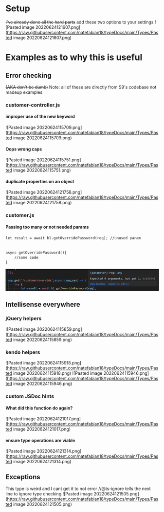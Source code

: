 # Setup 
~~I've already done all the hard parts~~
add these two options to your settings
![Pasted image 20220624121607.png](https://raw.githubusercontent.com/natefabian18/typeDocs/main/Types/Pasted image 20220624121607.png)
# Examples as to why this is useful
## Error checking 
~~(AKA don't be dumb)~~
Note: all of these are directly from S9's codebase not madeup examples
### customer-controller.js 
#### improper use of the new keyword
![Pasted image 20220624115709.png](https://raw.githubusercontent.com/natefabian18/typeDocs/main/Types/Pasted image 20220624115709.png)
#### Oops wrong caps
![Pasted image 20220624115751.png](https://raw.githubusercontent.com/natefabian18/typeDocs/main/Types/Pasted image 20220624115751.png)
#### duplicate properties on an object
![Pasted image 20220624121758.png](https://raw.githubusercontent.com/natefabian18/typeDocs/main/Types/Pasted image 20220624121758.png)
### customer.js
#### Passing too many or not needed params
```
let result = await bl.getOverridePassword(req); //unused param


async getOverridePassword(){
	//some code
}
```
![Pasted image 20220624115445.png](https://raw.githubusercontent.com/natefabian18/typeDocs/main/Types/Pastedimage20220624115445.png)


## Intellisense everywhere
### jQuery helpers
![Pasted image 20220624115859.png](https://raw.githubusercontent.com/natefabian18/typeDocs/main/Types/Pasted image 20220624115859.png)
### kendo helpers
![Pasted image 20220624115918.png](https://raw.githubusercontent.com/natefabian18/typeDocs/main/Types/Pasted image 20220624115918.png)
![Pasted image 20220624115946.png](https://raw.githubusercontent.com/natefabian18/typeDocs/main/Types/Pasted image 20220624115946.png)

### custom JSDoc hints
#### What did this function do again?
![Pasted image 20220624121017.png](https://raw.githubusercontent.com/natefabian18/typeDocs/main/Types/Pasted image 20220624121017.png)
#### ensure type operations are viable
![Pasted image 20220624121314.png](https://raw.githubusercontent.com/natefabian18/typeDocs/main/Types/Pasted image 20220624121314.png)

## Exceptions
This type is weird and I cant get it to not error
//@ts-ignore tells the next line to ignore type checking
![Pasted image 20220624121505.png](https://raw.githubusercontent.com/natefabian18/typeDocs/main/Types/Pasted image 20220624121505.png)